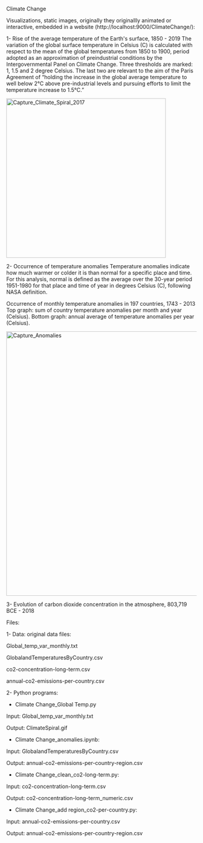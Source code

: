 Climate Change

Visualizations, static images, originally they originallly animated or interactive, embedded in a website (http://localhost:9000/ClimateChange/):

1- Rise of the average temperature of the Earth's surface, 1850 - 2019
The variation of the global surface temperature in Celsius (C) is calculated with respect to the mean of the global temperatures from 1850 to 1900, period adopted as an approximation of preindustrial conditions by the Intergovernmental Panel on Climate Change.
Three thresholds are marked: 1, 1.5 and 2 degree Celsius. The last two are relevant to the aim of the Paris Agreement of “holding the increase in the global average temperature to well below 2°C above pre-industrial levels and pursuing efforts to limit the temperature increase to 1.5°C.”

<img width="422" alt="Capture_Climate_Spiral_2017" src="https://user-images.githubusercontent.com/53956697/109977859-430c0a80-7ccb-11eb-8c46-f46871560ecd.PNG">


2- Occurrence of temperature anomalies
Temperature anomalies indicate how much warmer or colder it is than normal for a specific place and time. For this analysis, normal is defined as the average over the 30-year period 1951-1980 for that place and time of year in degrees Celsius (C), following NASA definition.

Occurrence of monthly temperature anomalies in 197 countries, 1743 - 2013
Top graph: sum of country temperature anomalies per month and year (Celsius).
Bottom graph: annual average of temperature anomalies per year (Celsius).

<img width="700" alt="Capture_Anomalies" src="https://user-images.githubusercontent.com/53956697/109979199-a185b880-7ccc-11eb-86ea-47a508528d7d.PNG">

3- Evolution of carbon dioxide concentration in the atmosphere, 803,719 BCE - 2018



Files:

1- Data: original data files:

Global_temp_var_monthly.txt

GlobalandTemperaturesByCountry.csv

co2-concentration-long-term.csv

annual-co2-emissions-per-country.csv

2- Python programs:

- Climate Change_Global Temp.py

Input: Global_temp_var_monthly.txt

Output: ClimateSpiral.gif

-	Climate Change_anomalies.ipynb: 

Input: GlobalandTemperaturesByCountry.csv

Output: annual-co2-emissions-per-country-region.csv 

-	Climate Change_clean_co2-long-term.py:

Input: co2-concentration-long-term.csv

Output: co2-concentration-long-term_numeric.csv
 
- Climate Change_add region_co2-per-country.py:

Input: annual-co2-emissions-per-country.csv

Output: annual-co2-emissions-per-country-region.csv

